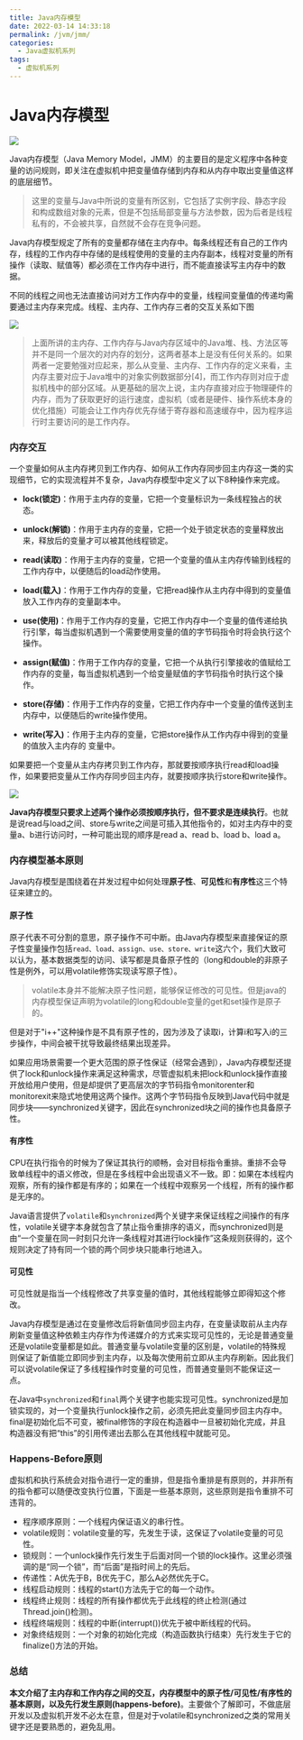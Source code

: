 ```yaml
---
title: Java内存模型
date: 2022-03-14 14:33:18
permalink: /jvm/jmm/
categories:
  - Java虚拟机系列
tags:
  - 虚拟机系列
---
```


# Java内存模型

<img src="https://cdn.jsdelivr.net/gh/AJiSun/CDN/jvm-img/jvm-14-JMM.png">

Java内存模型（Java Memory Model，JMM）的主要目的是定义程序中各种变量的访问规则，即关注在虚拟机中把变量值存储到内存和从内存中取出变量值这样的底层细节。

> 这里的变量与Java中所说的变量有所区别，它包括了实例字段、静态字段和构成数组对象的元素，但是不包括局部变量与方法参数，因为后者是线程私有的，不会被共享，自然就不会存在竞争问题。

Java内存模型规定了所有的变量都存储在主内存中。每条线程还有自己的工作内存，线程的工作内存中存储的是线程使用的变量的主内存副本，线程对变量的所有操作（读取、赋值等）都必须在工作内存中进行，而不能直接读写主内存中的数据。

不同的线程之间也无法直接访问对方工作内存中的变量，线程间变量值的传递均需要通过主内存来完成。线程、主内存、工作内存三者的交互关系如下图

<img src="https://cdn.jsdelivr.net/gh/AJiSun/CDN/jvm-img/jvm-14-JMM-main-work.png">



> 上面所讲的主内存、工作内存与Java内存区域中的Java堆、栈、方法区等并不是同一个层次的对内存的划分，这两者基本上是没有任何关系的。如果两者一定要勉强对应起来，那么从变量、主内存、工作内存的定义来看，主内存主要对应于Java堆中的对象实例数据部分[4]，而工作内存则对应于虚拟机栈中的部分区域。从更基础的层次上说，主内存直接对应于物理硬件的内存，而为了获取更好的运行速度，虚拟机（或者是硬件、操作系统本身的优化措施）可能会让工作内存优先存储于寄存器和高速缓存中，因为程序运行时主要访问的是工作内存。 



### 内存交互

一个变量如何从主内存拷贝到工作内存、如何从工作内存同步回主内存这一类的实现细节，它的实现流程并不复杂，Java内存模型中定义了以下8种操作来完成。

* **lock(锁定)**：作用于主内存的变量，它把一个变量标识为一条线程独占的状态。 

* **unlock(解锁)**：作用于主内存的变量，它把一个处于锁定状态的变量释放出来，释放后的变量才可以被其他线程锁定。 

* **read(读取)**：作用于主内存的变量，它把一个变量的值从主内存传输到线程的工作内存中，以便随后的load动作使用。 

* **load(载入)**：作用于工作内存的变量，它把read操作从主内存中得到的变量值放入工作内存的变量副本中。 

* **use(使用)**：作用于工作内存的变量，它把工作内存中一个变量的值传递给执行引擎，每当虚拟机遇到一个需要使用变量的值的字节码指令时将会执行这个操作。 

* **assign(赋值)**：作用于工作内存的变量，它把一个从执行引擎接收的值赋给工作内存的变量，每当虚拟机遇到一个给变量赋值的字节码指令时执行这个操作。 

* **store(存储)**：作用于工作内存的变量，它把工作内存中一个变量的值传送到主内存中，以便随后的write操作使用。 

* **write(写入)**：作用于主内存的变量，它把store操作从工作内存中得到的变量的值放入主内存的 变量中。



如果要把一个变量从主内存拷贝到工作内存，那就要按顺序执行read和load操作，如果要把变量从工作内存同步回主内存，就要按顺序执行store和write操作。

<img src="https://cdn.jsdelivr.net/gh/AJiSun/CDN/jvm-img/jvm-14-JMM-read-load.png">

**Java内存模型只要求上述两个操作必须按顺序执行，但不要求是连续执行**。也就是说read与load之间、store与write之间是可插入其他指令的，如对主内存中的变量a、b进行访问时，一种可能出现的顺序是read a、read b、load b、load a。



### 内存模型基本原则

Java内存模型是围绕着在并发过程中如何处理**原子性**、**可见性**和**有序性**这三个特征来建立的。

#### 原子性

原子代表不可分割的意思，原子操作不可中断。由Java内存模型来直接保证的原子性变量操作包括`read、load、assign、use、store、write`这六个，我们大致可以认为，基本数据类型的访问、读写都是具备原子性的（long和double的非原子性是例外，可以用volatile修饰实现读写原子性）。

> volatile本身并不能解决原子性问题，能够保证修改的可见性。但是java的内存模型保证声明为volatile的long和double变量的get和set操作是原子的。

但是对于"i++"这种操作是不具有原子性的，因为涉及了读取i，计算i和写入i的三步操作，中间会被干扰导致最终结果出现差异。

如果应用场景需要一个更大范围的原子性保证（经常会遇到），Java内存模型还提供了lock和unlock操作来满足这种需求，尽管虚拟机未把lock和unlock操作直接开放给用户使用，但是却提供了更高层次的字节码指令monitorenter和monitorexit来隐式地使用这两个操作。这两个字节码指令反映到Java代码中就是同步块——synchronized关键字，因此在synchronized块之间的操作也具备原子性。



#### 有序性

CPU在执行指令的时候为了保证其执行的顺畅，会对目标指令重排。重排不会导致单线程中的语义修改，但是在多线程中会出现语义不一致。即：如果在本线程内观察，所有的操作都是有序的；如果在一个线程中观察另一个线程，所有的操作都是无序的。

Java语言提供了`volatile`和`synchronized`两个关键字来保证线程之间操作的有序性，volatile关键字本身就包含了禁止指令重排序的语义，而synchronized则是由“一个变量在同一时刻只允许一条线程对其进行lock操作”这条规则获得的，这个规则决定了持有同一个锁的两个同步块只能串行地进入。



#### 可见性

可见性就是指当一个线程修改了共享变量的值时，其他线程能够立即得知这个修改。

Java内存模型是通过在变量修改后将新值同步回主内存，在变量读取前从主内存刷新变量值这种依赖主内存作为传递媒介的方式来实现可见性的，无论是普通变量还是volatile变量都是如此。普通变量与volatile变量的区别是，volatile的特殊规则保证了新值能立即同步到主内存，以及每次使用前立即从主内存刷新。因此我们可以说volatile保证了多线程操作时变量的可见性，而普通变量则不能保证这一点。

在Java中`synchronized`和`final`两个关键字也能实现可见性。synchronized是加锁实现的，对一个变量执行unlock操作之前，必须先把此变量同步回主内存中。final是初始化后不可变，被final修饰的字段在构造器中一旦被初始化完成，并且构造器没有把“this”的引用传递出去那么在其他线程中就能可见。



### Happens-Before原则

虚拟机和执行系统会对指令进行一定的重排，但是指令重排是有原则的，并非所有的指令都可以随便改变执行位置，下面是一些基本原则，这些原则是指令重排不可违背的。

* 程序顺序原则：一个线程内保证语义的串行性。
* volatile规则：volatile变量的写，先发生于读，这保证了volatile变量的可见性。
* 锁规则：一个unlock操作先行发生于后面对同一个锁的lock操作。这里必须强调的是“同一个锁”，而“后面”是指时间上的先后。
* 传递性：A优先于B，B优先于C，那么A必然优先于C。
* 线程启动规则：线程的start()方法先于它的每一个动作。
* 线程终止规则：线程的所有操作都优先于此线程的终止检测(通过Thread.join()检测)。
* 线程终端规则：线程的中断(interrupt())优先于被中断线程的代码。
* 对象终结规则：一个对象的初始化完成（构造函数执行结束）先行发生于它的finalize()方法的开始。 



### 总结

**本文介绍了主内存和工作内存之间的交互，内存模型中的原子性/可见性/有序性的基本原则，以及先行发生原则(happens-before)**。主要做个了解即可，不做底层开发以及虚拟机开发不必太在意，但是对于volatile和synchronized之类的常用关键字还是要熟悉的，避免乱用。

